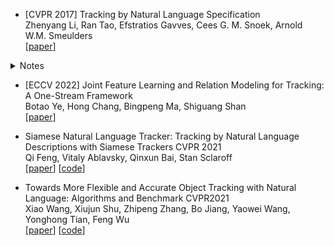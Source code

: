 + [CVPR 2017] Tracking by Natural Language Specification  
Zhenyang Li, Ran Tao, Efstratios Gavves, Cees G. M. Snoek, Arnold W.M. Smeulders   
[[paper](https://openaccess.thecvf.com/content_cvpr_2017/papers/Li_Tracking_by_Natural_CVPR_2017_paper.pdf)]
<details>
    <summary>Notes</summary>
     <img src="imgs/det/DINO.png" width = "455" height = "241" alt="DINO" align=center />  
    - Motivation:
         - Inspired by recent progress in object retrieval, some researchers present a recurrent neural network able to localize an object in an image by means of a natural language query only, either returning a bounding box or a free-form segment.

    - Key points:
         - In the first query frame (t = 0), all three models rely on the Lingual Specification Network to identify the target. An LSTM scans the text query and feeds a dynamic filter generation layer that produces novel visual filters to convolve the frame’s feature map. In the following frames:
              -  1) Model I tracks the target by lingual specification only, independently applying the Lingual Specification Network on all frames. 
              -  2) Model II takes the visual patch corresponding to the target identified from the first frame as input to the Visual Specification Network, which employs a CNN to dynamically generate the visual filters and convolves an input frame with the filters. 
              -  3) Model III relies jointly on the lingual and visual specification. The visual specification utilizes the Visual Specification Network, while the lingual specification utilizes the Lingual Specification Attention Network, including an attention model that selectively focuses on parts of the lingual description.

    - Performance:
         - 63.2 AP on COCO val2017 with a SiwnL backbone
         - 63.3 AP on test-dev
</details>



+ [ECCV 2022] Joint Feature Learning and Relation Modeling for Tracking: A One-Stream Framework    
Botao Ye, Hong Chang, Bingpeng Ma, Shiguang Shan  
[[paper](https://arxiv.org/pdf/2203.11991.pdf)]


+ Siamese Natural Language Tracker: Tracking by Natural Language Descriptions with Siamese Trackers CVPR 2021  
Qi Feng, Vitaly Ablavsky, Qinxun Bai, Stan Sclaroff  
[[paper](https://arxiv.org/pdf/1912.02048.pdf)]  [[code](https://github.com/fredfung007/snlt)]

+ Towards More Flexible and Accurate Object Tracking with Natural Language: Algorithms and Benchmark  CVPR2021  
Xiao Wang, Xiujun Shu, Zhipeng Zhang, Bo Jiang, Yaowei Wang, Yonghong Tian, Feng Wu  
[[paper](https://arxiv.org/pdf/2103.16746.pdf)]  [[code](https://github.com/DomainGreen/Tracking-papers/blob/main)]
